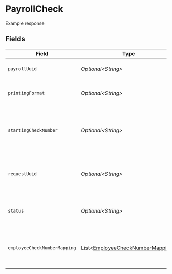 # PayrollCheck

Example response


## Fields

| Field                                                                                      | Type                                                                                       | Required                                                                                   | Description                                                                                |
| ------------------------------------------------------------------------------------------ | ------------------------------------------------------------------------------------------ | ------------------------------------------------------------------------------------------ | ------------------------------------------------------------------------------------------ |
| `payrollUuid`                                                                              | *Optional\<String>*                                                                        | :heavy_minus_sign:                                                                         | A unique identifier of the payroll.                                                        |
| `printingFormat`                                                                           | *Optional\<String>*                                                                        | :heavy_minus_sign:                                                                         | The format the checks will be printed.                                                     |
| `startingCheckNumber`                                                                      | *Optional\<String>*                                                                        | :heavy_minus_sign:                                                                         | The starting check number for the checks being printed.                                    |
| `requestUuid`                                                                              | *Optional\<String>*                                                                        | :heavy_minus_sign:                                                                         | A unique identifier of the Generated Document request                                      |
| `status`                                                                                   | *Optional\<String>*                                                                        | :heavy_minus_sign:                                                                         | Current status of the Generated Document                                                   |
| `employeeCheckNumberMapping`                                                               | List\<[EmployeeCheckNumberMapping](../../models/components/EmployeeCheckNumberMapping.md)> | :heavy_minus_sign:                                                                         | An array of mapping employee uuids to their check numbers                                  |